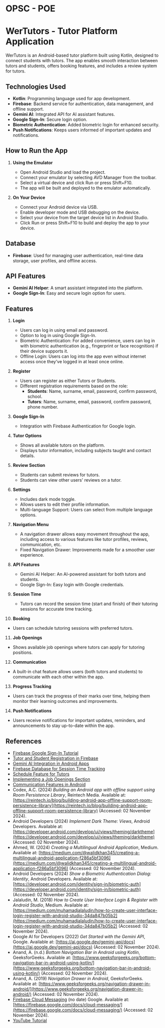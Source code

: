 # OPSC - POE

# WerTutors - Tutor Platform Application

WerTutors is an Android-based tutor platform built using Kotlin, designed to connect students with tutors. The app enables smooth interaction between tutors and students, offers booking features, and includes a review system for tutors.

## Technologies Used
- **Kotlin**: Programming language used for app development.
- **Firebase**: Backend service for authentication, data management, and offline support.
- **Gemini AI**: Integrated API for AI assistant features.
- **Google Sign-In**: Secure login option.
- **Biometric Authentication**: Added biometric login for enhanced security.
- **Push Notifications**: Keeps users informed of important updates and notifications.

## How to Run the App
1. **Using the Emulator**
   - Open Android Studio and load the project.
   - Connect your emulator by selecting AVD Manager from the toolbar.
   - Select a virtual device and click Run or press Shift+F10.
   - The app will be built and deployed to the emulator automatically.

2. **On Your Device**
   - Connect your Android device via USB.
   - Enable developer mode and USB debugging on the device.
   - Select your device from the target device list in Android Studio.
   - Click Run or press Shift+F10 to build and deploy the app to your device.

## Database
- **Firebase**: Used for managing user authentication, real-time data storage, user profiles, and offline access.

## API Features
- **Gemini AI Helper**: A smart assistant integrated into the platform.
- **Google Sign-In**: Easy and secure login option for users.

## Features
1. **Login**
   - Users can log in using email and password.
   - Option to log in using Google Sign-In.
   - Biometric Authentication: For added convenience, users can log in with biometric authentication (e.g., fingerprint or face recognition) if their device supports it.
   - Offline Login: Users can log into the app even without internet access once they’ve logged in at least once online.

2. **Register**
   - Users can register as either Tutors or Students.
   - Different registration requirements based on the role:
     - **Students**: Name, surname, email, password, confirm password, school.
     - **Tutors**: Name, surname, email, password, confirm password, phone number.

3. **Google Sign-In**
   - Integration with Firebase Authentication for Google login.

4. **Tutor Options**
   - Shows all available tutors on the platform.
   - Displays tutor information, including subjects taught and contact details.

5. **Review Section**
   - Students can submit reviews for tutors.
   - Students can view other users' reviews on a tutor.

6. **Settings**
   - Includes dark mode toggle.
   - Allows users to edit their profile information.
   - Multi-language Support: Users can select from multiple language options.

7. **Navigation Menu**
   - A navigation drawer allows easy movement throughout the app, including access to various features like tutor profiles, reviews, communication, etc.
   - Fixed Navigation Drawer: Improvements made for a smoother user experience.

8. **API Features**
   - Gemini AI Helper: An AI-powered assistant for both tutors and students.
   - Google Sign-In: Easy login with Google credentials.

9. **Session Time**
   - Tutors can record the session time (start and finish) of their tutoring sessions for accurate time tracking.

10. **Booking**
   - Users can schedule tutoring sessions with preferred tutors.

11. **Job Openings**
   - Shows available job openings where tutors can apply for tutoring positions.

12. **Communication**
   - A built-in chat feature allows users (both tutors and students) to communicate with each other within the app.

13. **Progress Tracking**
   - Users can track the progress of their marks over time, helping them monitor their learning outcomes and improvements.

14. **Push Notifications**
   - Users receive notifications for important updates, reminders, and announcements to stay up-to-date within the app.

## References
- [Firebase Google Sign-In Tutorial](https://youtu.be/WqIFBuWNY6o?si=EC9Gzu4NKtDsnaJM)
- [Tutor and Student Registration in Firebase](https://youtu.be/idbxxkF1l6k?si=yjNaOvlXR3aqokvF)
- [Gemini AI Integration in Android Apps](https://youtu.be/8Pv96bvBJL4?si=5EjZ2qwWLyZJEYnT)
- [Firebase Database for Session Time Tracking](https://youtu.be/EoJX7h7lGxM?si=x3rV_M0tvPuwttMQ)
- [Schedule Feature for Tutors](https://youtu.be/f9vnYb42nTs?si=ZRfx-NbIV0i2Noxw)
- [Implementing a Job Openings Section](https://youtu.be/VVXKVFyYQdQ?si=g7enVPcmej4Cd8ER)
- [Communication Features in Android](https://youtu.be/_cwhaOP0wbw?si=BL79xgJ7EPiokXj6)
- Codex, A.C. (2024) *Building an Android app with offline support using Room Persistence Library*, Reintech Media. Available at: [https://reintech.io/blog/building-android-app-offline-support-room-persistence-library](https://reintech.io/blog/building-android-app-offline-support-room-persistence-library) (Accessed: 02 November 2024).
- Android Developers (2024) *Implement Dark Theme: Views*, Android Developers. Available at: [https://developer.android.com/develop/ui/views/theming/darktheme](https://developer.android.com/develop/ui/views/theming/darktheme) (Accessed: 02 November 2024).
- Ahmed, W. (2024) *Creating a Multilingual Android Application*, Medium. Available at: [https://medium.com/@walidkhan345/creating-a-multilingual-android-application-f286a5bf3096](https://medium.com/@walidkhan345/creating-a-multilingual-android-application-f286a5bf3096) (Accessed: 02 November 2024).
- Android Developers (2024) *Show a Biometric Authentication Dialog: Identity*, Android Developers. Available at: [https://developer.android.com/identity/sign-in/biometric-auth](https://developer.android.com/identity/sign-in/biometric-auth) (Accessed: 02 November 2024).
- Jalaludin, M. (2018) *How to Create User Interface Login & Register with Android Studio*, Medium. Available at: [https://medium.com/muhamadjalaludin/how-to-create-user-interface-login-register-with-android-studio-34da847b05b2](https://medium.com/muhamadjalaludin/how-to-create-user-interface-login-register-with-android-studio-34da847b05b2) (Accessed: 02 November 2024).
- Google AI for Developers (2022) *Get Started with the Gemini API*, Google. Available at: [https://ai.google.dev/gemini-api/docs](https://ai.google.dev/gemini-api/docs) (Accessed: 02 November 2024).
- Anand, A. (n.d.) *Bottom Navigation Bar in Android using Kotlin*, GeeksforGeeks. Available at: [https://www.geeksforgeeks.org/bottom-navigation-bar-in-android-using-kotlin/](https://www.geeksforgeeks.org/bottom-navigation-bar-in-android-using-kotlin/) (Accessed: 02 November 2024).
- Anand, A. (2019) *Navigation Drawer in Android*, GeeksforGeeks. Available at: [https://www.geeksforgeeks.org/navigation-drawer-in-android/](https://www.geeksforgeeks.org/navigation-drawer-in-android/) (Accessed: 02 November 2024).
- [Firebase Cloud Messaging](https://firebase.google.com/docs/cloud-messaging/) (no date) Google. Available at: [https://firebase.google.com/docs/cloud-messaging/](https://firebase.google.com/docs/cloud-messaging/) (Accessed: 02 November 2024).
- [YouTube Tutorial](https://www.youtube.com/watch?v=NbUfD_ZsPr4&t=1s)
